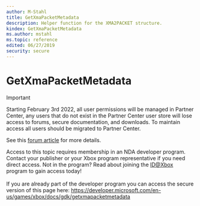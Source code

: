 ```yaml
---
author: M-Stahl
title: GetXmaPacketMetadata
description: Helper function for the XMA2PACKET structure.
kindex: GetXmaPacketMetadata
ms.author: mstahl
ms.topic: reference
edited: 06/27/2019
security: secure
---
```


# GetXmaPacketMetadata
> [!IMPORTANT]
> Starting February 3rd 2022, all user permissions will be managed in Partner Center, any users that do not exist in the Partner Center user store will lose access to forums, secure documentation, and downloads. To maintain access all users should be migrated to Partner Center. <p></p>See this <a href="https://forums.xboxlive.com/articles/132187/breaking-change-user-access-for-forums-secure-docu.html">forum article</a> for more details.  

 Access to this topic requires membership in an NDA developer program. Contact your publisher or your Xbox program representative if you need direct access. Not in the program? Read about joining the <a href="https://www.xbox.com/Developers/id">ID@Xbox</a> program to gain access today!  <br/><br/>If you are already part of the developer program you can access the secure version of this page here: <a target="_blank" href="https://developer.microsoft.com/en-us/games/xbox/docs/gdk/getxmapacketmetadata">https://developer.microsoft.com/en-us/games/xbox/docs/gdk/getxmapacketmetadata</a>